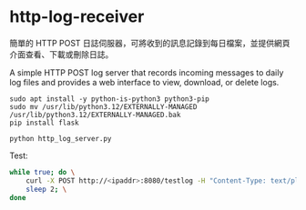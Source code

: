 # http-log-receiver

簡單的 HTTP POST 日誌伺服器，可將收到的訊息記錄到每日檔案，並提供網頁介面查看、下載或刪除日誌。

A simple HTTP POST log server that records incoming messages to daily log files and provides a web interface to view, download, or delete logs.


```
sudo apt install -y python-is-python3 python3-pip
sudo mv /usr/lib/python3.12/EXTERNALLY-MANAGED /usr/lib/python3.12/EXTERNALLY-MANAGED.bak
pip install flask
```

```
python http_log_server.py
```


Test:

```bash
while true; do \
	curl -X POST http://<ipaddr>:8080/testlog -H "Content-Type: text/plain" --data "$(echo $RANDOM)"; \
	sleep 2; \
done
```